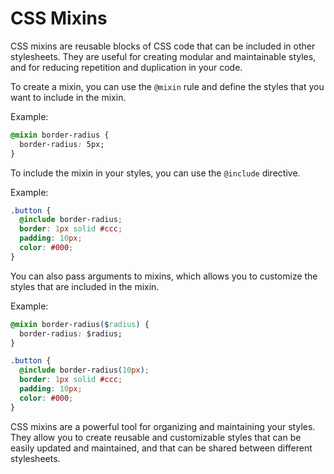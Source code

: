 # CSS Mixins

CSS mixins are reusable blocks of CSS code that can be included in other stylesheets. They are useful for creating modular and maintainable styles, and for reducing repetition and duplication in your code.

To create a mixin, you can use the `@mixin` rule and define the styles that you want to include in the mixin.

Example:

```css
@mixin border-radius {
  border-radius: 5px;
}
```

To include the mixin in your styles, you can use the `@include` directive.

Example:

```css
.button {
  @include border-radius;
  border: 1px solid #ccc;
  padding: 10px;
  color: #000;
}
```

You can also pass arguments to mixins, which allows you to customize the styles that are included in the mixin.

Example:

```css
@mixin border-radius($radius) {
  border-radius: $radius;
}

.button {
  @include border-radius(10px);
  border: 1px solid #ccc;
  padding: 10px;
  color: #000;
}
```

CSS mixins are a powerful tool for organizing and maintaining your styles. They allow you to create reusable and customizable styles that can be easily updated and maintained, and that can be shared between different stylesheets.
